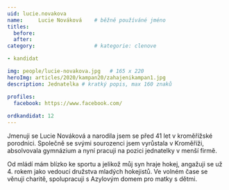 ```yaml
---
uid: lucie.novakova
name:     Lucie Nováková 	# běžně používáné jméno
titles:
  before: 
  after:
category:                   # kategorie: clenove

- kandidat

img: people/lucie-novakova.jpg   # 165 x 220
heroImg: articles/2020/kampan20/zahajenikampan1.jpg
description: Jednatelka # kratký popis, max 160 znaků

profiles:
  facebook: https://www.facebook.com/
  
ordkandidat: 12
---
```


Jmenuji se Lucie Nováková a narodila jsem se před 41 let v kroměřížské porodnici. Společně se svými sourozenci jsem vyrůstala v Kroměříži, absolvovala gymnázium a nyní pracuji na pozici jednatelky v menší firmě. 

Od mládí mám blízko ke sportu a jelikož můj syn hraje hokej, angažuji se už 4. rokem jako vedoucí družstva mladých hokejistů. Ve volném čase se věnuji charitě, spolupracuji s Azylovým domem pro matky s dětmi.
